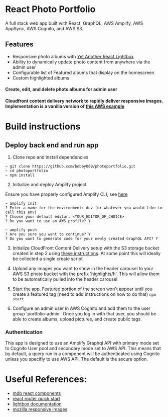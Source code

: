 # React Photo Portfolio

A full stack web app built with React, GraphQL, AWS Amplify, AWS AppSync, AWS Cognito, and AWS S3.

## Features
- Responsive photo albums with [Yet Another React Lightbox](https://yet-another-react-lightbox.com/)
- Ability to dynamically update photo content from anywhere via the admin user
- Configurable list of Featured albums that display on the homescreen
- Custom highlighted albums 
#### Create, edit, and delete photo albums for admin user
#### Cloudfront content delivery network to rapidly deliver responsive images. Implementation is a vanilla version of [this AWS example](https://github.com/aws-samples/image-optimization)

# Build instructions

## Deploy back end and run app

1. Clone repo and install dependencies

```
~ git clone https://github.com/bobby060/photoportfolio.git
~ cd photoportfolio
~ npm install
```

2. Initialize and deploy Amplify project

Ensure you have properly configured Amplify CLI, see [here](https://docs.amplify.aws/cli/start/install/)
```
~ amplify init
? Enter a name for the environment: dev (or whatever you would like to call this env)
? Choose your default editor: <YOUR_EDITOR_OF_CHOICE>
? Do you want to use an AWS profile? Y

~ amplify push
? Are you sure you want to continue? Y
? Do you want to generate code for your newly created GraphQL API? Y
```
3. Initialize CloudFront Content Delivery setup with the S3 storage bucket created in step 2 using [these instructions](https://github.com/aws-samples/image-optimization). At some point this will ideally be collected a single create script

4. Upload any images you want to show in the header carousel to your AWS S3 photo bucket with the prefix 'highlights/h'. This will allow them to be automatically pulled into the header carousel


5. Start the app. Featured portion of the screen won't appear until you create a featured tag (need to add instructions on how to do that)
```npm start```

6. Configure an admin user in AWS Cognito and add them to the user group 'portfolio-admin.' Once you log in with that user, you should be able to create albums, upload pictures, and create public tags.




### Authentication
This app is designed to use an Amplify Graphql API with primary mode set to Cognito User pool and secondary mode set to AWS API. This means that by default, a query run in a component will be authenticated using Cognito unless you specifiy to use AWS API. The default is the secure option.


# Useful References:
<!-- - [react-dropzone documentation](https://react-dropzone.js.org/) -->
- [mdb react components](https://mdbootstrap.com/docs/standard)
- [react router quick start](https://reactrouter.com/en/main/start/tutorial)
- [lightbox documentation](https://yet-another-react-lightbox.com/documentation)
- [mozilla responsive images](https://developer.mozilla.org/en-US/docs/Learn/HTML/Multimedia_and_embedding/Responsive_images)
